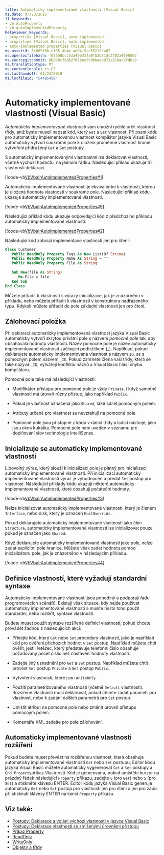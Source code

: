 ```yaml
---
title: Automaticky implementované vlastnosti (Visual Basic)
ms.date: 07/20/2015
f1_keywords:
- vb.AutoProperty
- vb.AutoImplementedProperty
helpviewer_keywords:
- properties [Visual Basic], auto-implemented
- properties [Visual Basic], auto-implemented
- auto-implemented properties [Visual Basic]
ms.assetid: 5c669f0b-cf95-4b4e-ae84-9cc55212ca87
ms.openlocfilehash: fdf5b8bcc53a49b31fa0fb2b71dc2702a4900503
ms.sourcegitcommit: 6b308cf6d627d78ee36dbbae8972a310ac7fd6c8
ms.translationtype: MT
ms.contentlocale: cs-CZ
ms.lasthandoff: 01/23/2019
ms.locfileid: "54495458"
---
```

# <a name="auto-implemented-properties-visual-basic"></a>Automaticky implementované vlastnosti (Visual Basic)
*Automaticky implementované vlastnosti* vám umožní rychle určit vlastnost třídy, aniž byste museli napsat kód, který `Get` a `Set` vlastnost. Při psaní kódu pro automaticky implementovanou vlastnost kompilátor jazyka Visual Basic automaticky vytvoří soukromé pole k uložení proměnné vlastnost kromě vytvoření přidružený `Get` a `Set` postupy.  
  
 S automaticky implementovanými vlastnostmi lze deklarovat vlastnosti, včetně výchozí hodnotu, na jednom řádku. Následující příklad ukazuje tři vlastnosti deklarací.  
  
 [!code-vb[VbVbalrAutoImplementedProperties#1](./codesnippet/VisualBasic/auto-implemented-properties_1.vb)]  
  
 Automaticky implementované vlastnosti je ekvivalentní k vlastnosti, kterou je uložená hodnota vlastnosti v soukromé pole. Následující příklad kódu ukazuje automaticky implementované vlastnosti.  
  
 [!code-vb[VbVbalrAutoImplementedProperties#5](./codesnippet/VisualBasic/auto-implemented-properties_2.vb)]  
  
 Následující příklad kódu ukazuje odpovídající kód z předchozího příkladu automaticky implementované vlastnosti.  
  
 [!code-vb[VbVbalrAutoImplementedProperties#2](./codesnippet/VisualBasic/auto-implemented-properties_3.vb)]  
  
 Následující kód zobrazí implementace vlastnosti jen pro čtení:  
  
```vb  
Class Customer  
   Public ReadOnly Property Tags As New List(Of String)  
   Public ReadOnly Property Name As String = ""  
   Public ReadOnly Property File As String  
  
   Sub New(file As String)  
      Me.File = file  
   End Sub  
End Class  
```  
  
 Můžete přiřadit k vlastnosti s výrazy inicializace, jak je znázorněno v příkladu, nebo můžete přiřadit k vlastnosti v konstruktoru nadřazeného typu.  Kdykoli můžete přiřadit do pole základní vlastnosti jen pro čtení.  
  
## <a name="backing-field"></a>Zálohovací položka  
 Při deklaraci automaticky implementovaná vlastnost jazyka Visual Basic automaticky vytvoří skrytou privátní pole s názvem *pomocné pole* tak, aby obsahovala hodnotu vlastnosti. Název pomocné pole je název automaticky implementované vlastnosti začínající podtržítkem (_). Například, pokud deklarujete automaticky implementovaná vlastnost s názvem `ID`, se s pomocným polem názvem `_ID`. Pokud zahrnete člena vaší třídy, která se také nazývá `_ID`, vytvářejí konfliktu názvů a Visual Basic hlásí chybu kompilátoru.  
  
 Pomocné pole také má následující vlastnosti:  
  
-   Modifikátor přístupu pro pomocné pole je vždy `Private`, i když samotné vlastnosti má úroveň různý přístup, jako například `Public`.  
  
-   Pokud je vlastnost označená jako `Shared`, také sdílet pomocným polem.  
  
-   Atributy určené pro vlastnost se nevztahují na pomocné pole.  
  
-   Pomocné pole jsou přístupné z kódu v rámci třídy a ladicí nástroje, jako jsou okna kukátka. Pomocné pole není uveden v seznamu pro doplňování slov technologie IntelliSense.  
  
## <a name="initializing-an-auto-implemented-property"></a>Inicializuje se automaticky implementované vlastnosti  
 Libovolný výraz, který slouží k inicializaci pole je platný pro inicializaci automaticky implementované vlastnosti. Při inicializaci automaticky implementované vlastnosti výraz je vyhodnocen a předat `Set` postup pro vlastnost. Následující příklady kódu ukazují některé automaticky implementované vlastnosti, které obsahují počáteční hodnoty.  
  
 [!code-vb[VbVbalrAutoImplementedProperties#3](./codesnippet/VisualBasic/auto-implemented-properties_4.vb)]  
  
 Nelze inicializovat automaticky implementované vlastnosti, který je členem `Interface`, nebo disk, který je označen `MustOverride`.  
  
 Pokud deklarujete automaticky implementované vlastnosti jako člen `Structure`, automaticky implementované vlastnosti lze inicializovat pouze pokud je označen jako `Shared`.  
  
 Když deklarujete automaticky implementované vlastnosti jako pole, nelze zadat explicitní pole hranice. Můžete však zadat hodnotu pomocí inicializátoru pole, jak je znázorněno v následujícím příkladu.  
  
 [!code-vb[VbVbalrAutoImplementedProperties#4](./codesnippet/VisualBasic/auto-implemented-properties_5.vb)]  
  
## <a name="property-definitions-that-require-standard-syntax"></a>Definice vlastností, které vyžadují standardní syntaxe  
 Automaticky implementované vlastnosti jsou pohodlný a podporují řadu programovacích scénářů. Existují však situace, kdy nejde používat automaticky implementované vlastnosti a musíte místo toho použít standardní, nebo *rozšířit*, syntaxe vlastnosti.  
  
 Budete muset použít syntaxe rozšířené definici vlastnosti, pokud chcete provádět žádnou z následujících akcí:  
  
-   Přidejte kód, který `Get` nebo `Set` procedury vlastnosti, jako je například kód pro ověření příchozích hodnot v `Set` postup. Například můžete chtít ověřit, jestli řetězec, který představuje telefonní číslo obsahuje požadovaný počet číslic než nastavení hodnoty vlastnosti.  
  
-   Zadejte jiný usnadnění pro `Get` a `Set` postup. Například můžete chtít provést `Set` postup `Private` a `Get` postup `Public`.  
  
-   Vytvoření vlastnosti, které jsou `WriteOnly`.  
  
-   Použití parametrizovaného vlastností (včetně `Default` vlastnosti). Rozšířené vlastnosti musí deklarovat, pokud chcete zadat parametr pro vlastnost, nebo k zadání dalších parametrů pro `Set` postup.  
  
-   Umístit atribut na pomocné pole nebo změnit úroveň přístupu pomocným polem.  
  
-   Komentáře XML zadejte pro pole zálohování.  
  
## <a name="expanding-an-auto-implemented-property"></a>Automaticky implementované vlastnosti rozšíření  
 Pokud budete muset převést na rozšířenou vlastnost, která obsahuje automaticky implementované vlastnosti `Get` nebo `Set` postupu, Editor kódu jazyka Visual Basic můžete automaticky vygenerovat `Get` a `Set` postupy a `End Property`příkaz Vlastnosti. Kód je generována, pokud umístěte kurzor na prázdný řádek následující `Property` příkazu, zadejte `G` (pro `Get`) nebo `S` (pro `Set`) a stiskněte klávesu ENTER. Editor kódu jazyka Visual Basic generuje automaticky `Get` nebo `Set` postup pro vlastnosti jen pro čtení a jen pro zápis při stisknutí klávesy ENTER na konci `Property` příkazu.  
  
## <a name="see-also"></a>Viz také:
- [Postupy: Deklarace a volání výchozí vlastnosti v jazyce Visual Basic](./how-to-declare-and-call-a-default-property.md)
- [Postupy: Deklarace vlastnosti se smíšenými úrovněmi přístupu](./how-to-declare-a-property-with-mixed-access-levels.md)
- [Příkaz Property](../../../../visual-basic/language-reference/statements/property-statement.md)
- [ReadOnly](../../../../visual-basic/language-reference/modifiers/readonly.md)
- [WriteOnly](../../../../visual-basic/language-reference/modifiers/writeonly.md)
- [Objekty a třídy](../../../../visual-basic/programming-guide/language-features/objects-and-classes/index.md)
